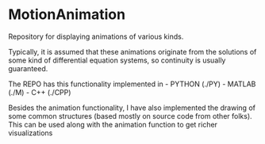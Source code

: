 # MotionAnimation
Repository for displaying animations of various kinds.

Typically, it is assumed that these animations originate from the solutions of
some kind of differential equation systems, so continuity is usually
guaranteed.

The REPO has this functionality implemented in
    - PYTHON (./PY)
    - MATLAB (./M)
    - C++ (./CPP)

Besides the animation functionality, I have also implemented the drawing of
some common structures (based mostly on source code from other folks). This can
be used along with the animation function to get richer visualizations
